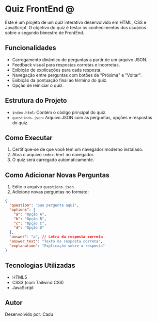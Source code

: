 # Quiz FrontEnd @

Este é um projeto de um quiz interativo desenvolvido em HTML, CSS e JavaScript. O objetivo do quiz é testar os conhecimentos dos usuários sobre o segundo bimestre de FrontEnd.

## Funcionalidades

- Carregamento dinâmico de perguntas a partir de um arquivo JSON.
- Feedback visual para respostas corretas e incorretas.
- Exibição de explicações para cada resposta.
- Navegação entre perguntas com botões de "Próxima" e "Voltar".
- Exibição da pontuação final ao término do quiz.
- Opção de reiniciar o quiz.

## Estrutura do Projeto

- `index.html`: Contém o código principal do quiz.
- `questions.json`: Arquivo JSON com as perguntas, opções e respostas do quiz.

## Como Executar

1. Certifique-se de que você tem um navegador moderno instalado.
2. Abra o arquivo `index.html` no navegador.
3. O quiz será carregado automaticamente.

## Como Adicionar Novas Perguntas

1. Edite o arquivo `questions.json`.
2. Adicione novas perguntas no formato:

```json
{
  "question": "Sua pergunta aqui",
  "options": {
    "a": "Opção A",
    "b": "Opção B",
    "c": "Opção C",
    "d": "Opção D"
  },
  "answer": "a", // Letra da resposta correta
  "answer_text": "Texto da resposta correta",
  "explanation": "Explicação sobre a resposta"
}
```

## Tecnologias Utilizadas

- HTML5
- CSS3 (com Tailwind CSS)
- JavaScript

## Autor

Desenvolvido por: Cadu
